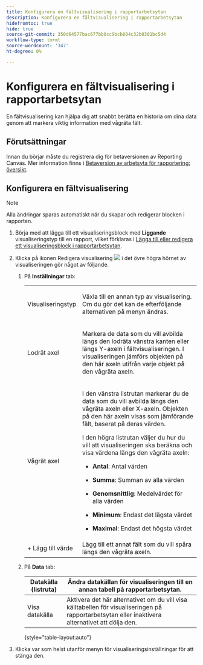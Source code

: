 ```yaml
---
title: Konfigurera en fältvisualisering i rapportarbetsytan
description: Konfigurera en fältvisualisering i rapportarbetsytan
hidefromtoc: true
hide: true
source-git-commit: 350d64577bac677bb0cc9bcb804c32b0301bc5d4
workflow-type: tm+mt
source-wordcount: '347'
ht-degree: 0%

---
```



# Konfigurera en fältvisualisering i rapportarbetsytan

En fältvisualisering kan hjälpa dig att snabbt berätta en historia om dina data genom att markera viktig information med vågräta fält.

## Förutsättningar

Innan du börjar måste du registrera dig för betaversionen av Reporting Canvas. Mer information finns i [Betaversion av arbetsyta för rapportering: översikt](/help/quicksilver/product-announcements/betas/canvas-dashboards-beta/reporting-canvas-beta-overview.md).

## Konfigurera en fältvisualisering

>[!NOTE]
>
>Alla ändringar sparas automatiskt när du skapar och redigerar blocken i rapporten.

1. Börja med att lägga till ett visualiseringsblock med **Liggande** visualiseringstyp till en rapport, vilket förklaras i [Lägga till eller redigera ett visualiseringsblock i rapportarbetsytan](../../../reports-and-dashboards/reporting-canvas/visualization-blocks/add-or-edit-report-visualization.md).

1. Klicka på ikonen Redigera visualisering ![](assets/edit-icon.png) i det övre högra hörnet av visualiseringen gör något av följande.

   1. På **Inställningar** tab:

      <table style="table-layout:auto">
       <col>
       <col>
       <tbody>
        <tr>
         <td role="rowheader">Visualiseringstyp</td>
         <td><p>Växla till en annan typ av visualisering. Om du gör det kan de efterföljande alternativen på menyn ändras.</p></td>
        </tr>
        <tr>
         <td role="rowheader">Lodrät axel</td>
         <td><p>Markera de data som du vill avbilda längs den lodräta vänstra kanten eller längs Y-axeln i fältvisualiseringen. I visualiseringen jämförs objekten på den här axeln utifrån varje objekt på den vågräta axeln.</p></td>
        </tr>
        <tr>
         <td role="rowheader">Vågrät axel</td>
         <td><p>I den vänstra listrutan markerar du de data som du vill avbilda längs den vågräta axeln eller X-axeln. Objekten på den här axeln visas som jämförande fält, baserat på deras värden.</p><p>I den högra listrutan väljer du hur du vill att visualiseringen ska beräkna och visa värdena längs den vågräta axeln:</p>
          <ul>
           <li><p><b>Antal</b>: Antal värden</p></li>
           <li><p><b>Summa</b>: Summan av alla värden </p></li>
           <li><p><b>Genomsnittlig</b>: Medelvärdet för alla värden</p></li>
           <li><p><b>Minimum</b>: Endast det lägsta värdet</p></li>
           <li><p><b>Maximal</b>: Endast det högsta värdet</p></li>
          </ul></td>
        </tr>
        <tr>
         <td role="rowheader">+ Lägg till värde</td>
         <td>Lägg till ett annat fält som du vill spåra längs den vågräta axeln.</td>
        </tr>
       </tbody>
      </table>

   1. På **Data** tab:

      | Datakälla (listruta) | Ändra datakällan för visualiseringen till en annan tabell på rapportarbetsytan. |
      |---|---|
      | Visa datakälla | Aktivera det här alternativet om du vill visa källtabellen för visualiseringen på rapportarbetsytan eller inaktivera alternativet att dölja den. |

      {style="table-layout:auto"}

      <!--   
      NOLAN-FLAG: convert table to html. 
      -->

1. Klicka var som helst utanför menyn för visualiseringsinställningar för att stänga den.

